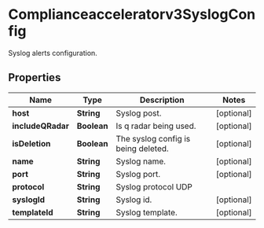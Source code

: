 

# Complianceacceleratorv3SyslogConfig

Syslog alerts configuration.

## Properties

| Name | Type | Description | Notes |
|------------ | ------------- | ------------- | -------------|
|**host** | **String** | Syslog post. |  [optional] |
|**includeQRadar** | **Boolean** | Is q radar being used. |  [optional] |
|**isDeletion** | **Boolean** | The syslog config is being deleted. |  [optional] |
|**name** | **String** | Syslog name. |  [optional] |
|**port** | **String** | Syslog port. |  [optional] |
|**protocol** | **String** | Syslog protocol UDP || TCP. |  [optional] |
|**syslogId** | **String** | Syslog id. |  [optional] |
|**templateId** | **String** | Syslog template. |  [optional] |



